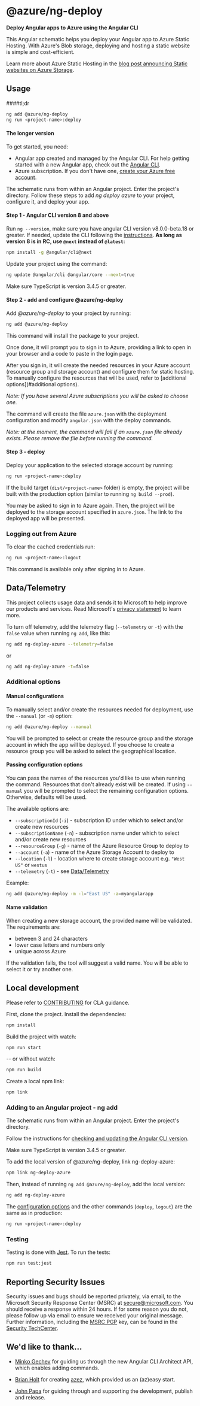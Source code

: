 # @azure/ng-deploy

**Deploy Angular apps to Azure using the Angular CLI**

This Angular schematic helps you deploy your Angular app to Azure Static Hosting.
With Azure's Blob storage, deploying and hosting a static website is simple and cost-efficient. 

Learn more about Azure Static Hosting in the 
[blog post announcing Static websites on Azure Storage](https://azure.microsoft.com/en-us/blog/static-websites-on-azure-storage-now-generally-available/?WT.mc_id=ng_deploy_azure-github-cxa).

## Usage <a name="usage"></a>

####tl;dr
```sh
ng add @azure/ng-deploy 
ng run <project-name>:deploy
```

#### The longer version
To get started, you need:
- Angular app created and managed by the Angular CLI.
For help getting started with a new Angular app, check out the [Angular CLI](https://cli.angular.io/).
- Azure subscription. If you don't have one, [create your Azure free account](https://azure.microsoft.com/en-us/free/?WT.mc_id=ng_deploy_azure-github-cxa).

The schematic runs from within an Angular project. Enter the project's directory.
Follow these steps to add _ng deploy azure_ to your project, configure it, and deploy your app.

#### Step 1 - Angular CLI version 8 and above <a name="angular-cli-version"></a>

Run `ng --version`, make sure you have angular CLI version v8.0.0-beta.18 or greater. 
If needed, update the CLI following the [instructions](https://www.npmjs.com/package/@angular/cli#updating-angular-cli).
**As long as version 8 is in RC, use `@next` instead of `@latest`:**
```sh
npm install -g @angular/cli@next
```  

Update your project using the command:

```sh
ng update @angular/cli @angular/core --next=true

``` 

Make sure TypeScript is version 3.4.5 or greater. 

#### Step 2 - add and configure @azure/ng-deploy <a name="ng-add"></a>

Add _@azure/ng-deploy_ to your project by running: 

```sh
ng add @azure/ng-deploy
```

This command will install the package to your project. 

Once done, it will prompt you to sign in to Azure, providing a link to open in your browser and 
a code to paste in the login page. 

After you sign in, it will create the needed resources in your Azure account 
(resource group and storage account) and configure them for static hosting. 
To manually configure the resources that will be used, refer to [additional options](#additional options).

_Note: If you have several Azure subscriptions you will be asked to choose one._ 

The command will create the file `azure.json` with the deployment configuration
and modify `angular.json` with the deploy commands.

_Note: at the moment, the command will fail if an `azure.json` file already exists. 
Please remove the file before running the command._ 

#### Step 3 - deploy <a name="deploy"></a>

Deploy your application to the selected storage account by running:
```sh
ng run <project-name>:deploy
```

If the build target (`dist/<project-name>` folder) is empty, the project will be built 
with the production option (similar to running `ng build --prod`).

You may be asked to sign in to Azure again. 
Then, the project will be deployed to the storage account specified in `azure.json`.
The link to the deployed app will be presented.

### Logging out from Azure <a name="logout"></a>

To clear the cached credentials run:
```sh
ng run <project-name>:logout
```

This command is available only after signing in to Azure.


## Data/Telemetry <a name="telemetry"></a>
This project collects usage data and sends it to Microsoft to help improve our products and services. 
Read Microsoft's [privacy statement](https://privacy.microsoft.com/en-gb/privacystatement/?WT.mc_id=ng_deploy_azure-github-cxa) to learn more. 

To turn off telemetry, add the telemetry flag (`--telemetry` or `-t`) 
with the `false` value when running `ng add`, like this:

```sh
ng add ng-deploy-azure --telemetry=false
```

or

```sh
ng add ng-deploy-azure -t=false
```

### Additional options <a name="options"></a>

#### Manual configurations <a name="manual"></a>

To manually select and/or create the resources needed for deployment, 
use the `--manual` (or `-m`) option:

```sh
ng add @azure/ng-deploy --manual
```

You will be prompted to select or create the resource group and the storage account 
in which the app will be deployed. If you choose to create a resource group 
you will be asked to select the geographical location. 

#### Passing configuration options <a name="config"></a>

You can pass the names of the resources you'd like to use when running the command. 
Resources that don't already exist will be created. 
If using `--manual` you will be prompted to select the remaining configuration options.
Otherwise, defaults will be used.

The available options are:
- `--subscriptionId` (`-i`) - subscription ID under which to select and/or create new resources 
- `--subscriptionName` (`-n`) - subscription name under which to select and/or create new resources
- `--resourceGroup` (`-g`) - name of the Azure Resource Group to deploy to
- `--account` (`-a`) - name of the Azure Storage Account to deploy to
- `--location` (`-l`) - location where to create storage account e.g. `"West US"` or `westus`
- `--telemetry` (`-t`) - see [Data/Telemetry](#telemetry)

Example:
```sh
ng add @azure/ng-deploy -m -l="East US" -a=myangularapp
```

#### Name validation <a name="name-validation"></a>
When creating a new storage account, the provided name will be validated.
The requirements are:
 - between 3 and 24 characters
 - lower case letters and numbers only
 - unique across Azure
 
If the validation fails, the tool will suggest a valid name. 
You will be able to select it or try another one.  

## Local development <a name="local-dev"></a>

Please refer to [CONTRIBUTING](CONTRIBUTING.md) for CLA guidance.

First, clone the project.
Install the dependencies: 

```sh
npm install
```

Build the project with watch:

```sh
npm run start
```

-- or without watch:

```sh
npm run build
```

Create a local npm link:

```sh
npm link
```

### Adding to an Angular project - ng add <a name="local-dev-add"></a>

The schematic runs from within an Angular project. Enter the project's directory.

Follow the instructions for 
[checking and updating the Angular CLI version](#angular-cli-version).

Make sure TypeScript is version 3.4.5 or greater. 

To add the local version of @azure/ng-deploy, link ng-deploy-azure:

```sh
npm link ng-deploy-azure
```

Then, instead of running `ng add @azure/ng-deploy`, add the local version: 

```sh
ng add ng-deploy-azure
```

The [configuration options](#config) and the other commands (`deploy`, `logout`) are the same as in production:
```sh
ng run <project-name>:deploy
```

### Testing <a name="testing"></a>

Testing is done with [Jest](https://jestjs.io/). To run the tests:

```sh
npm run test:jest
```

## Reporting Security Issues <a name="issues"></a>

Security issues and bugs should be reported privately, via email, to the Microsoft Security
Response Center (MSRC) at [secure@microsoft.com](mailto:secure@microsoft.com). You should
receive a response within 24 hours. If for some reason you do not, please follow up via
email to ensure we received your original message. Further information, including the
[MSRC PGP](https://technet.microsoft.com/en-us/security/dn606155/?WT.mc_id=ng_deploy_azure-github-cxa) key, can be found in
the [Security TechCenter](https://technet.microsoft.com/en-us/security/default/?WT.mc_id=ng_deploy_azure-github-cxa).

## We'd like to thank...
- [Minko Gechev](https://github.com/mgechev) 
for guiding us through the new Angular CLI Architect API, which enables adding commands.

- [Brian Holt](https://github.com/btholt) 
for creating [azez](https://github.com/btholt/azez), which provided us an (az)easy start.

- [John Papa](https://github.com/johnpapa) for guiding through and supporting the development, publish and release.
